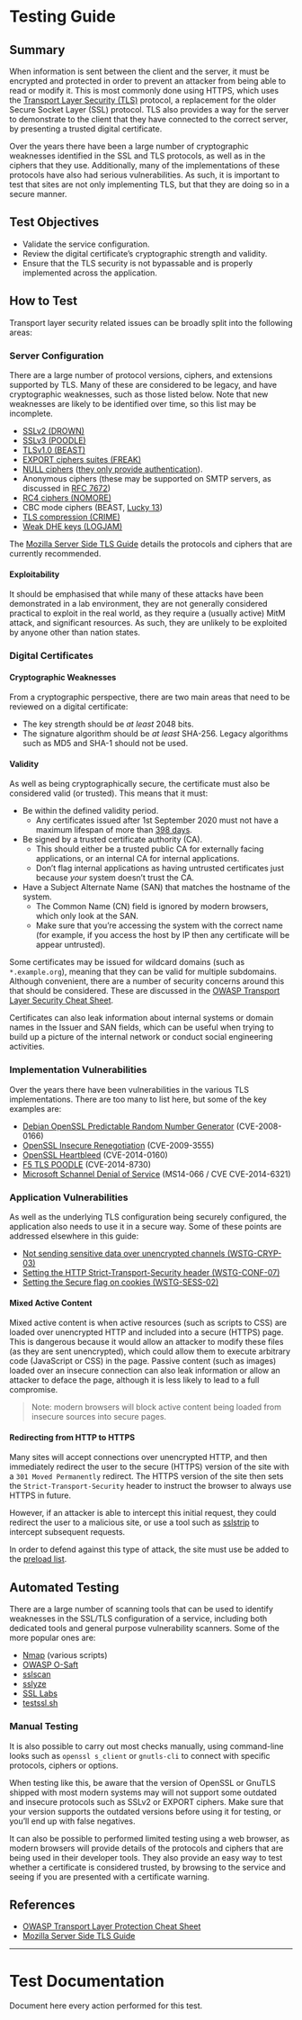 # Testing Guide

## Summary

When information is sent between the client and the server, it must be encrypted and protected in order to prevent an attacker from being able to read or modify it. This is most commonly done using HTTPS, which uses the [Transport Layer Security (TLS)](https://en.wikipedia.org/wiki/Transport_Layer_Security) protocol, a replacement for the older Secure Socket Layer (SSL) protocol. TLS also provides a way for the server to demonstrate to the client that they have connected to the correct server, by presenting a trusted digital certificate.

Over the years there have been a large number of cryptographic weaknesses identified in the SSL and TLS protocols, as well as in the ciphers that they use. Additionally, many of the implementations of these protocols have also had serious vulnerabilities. As such, it is important to test that sites are not only implementing TLS, but that they are doing so in a secure manner.

## Test Objectives

-   Validate the service configuration.
-   Review the digital certificate’s cryptographic strength and validity.
-   Ensure that the TLS security is not bypassable and is properly implemented across the application.

## How to Test

Transport layer security related issues can be broadly split into the following areas:

### Server Configuration

There are a large number of protocol versions, ciphers, and extensions supported by TLS. Many of these are considered to be legacy, and have cryptographic weaknesses, such as those listed below. Note that new weaknesses are likely to be identified over time, so this list may be incomplete.

-   [SSLv2 (DROWN)](https://drownattack.com/)
-   [SSLv3 (POODLE)](https://en.wikipedia.org/wiki/POODLE)
-   [TLSv1.0 (BEAST)](https://www.acunetix.com/blog/web-security-zone/what-is-beast-attack/)
-   [EXPORT ciphers suites (FREAK)](https://en.wikipedia.org/wiki/FREAK)
-   [NULL ciphers](https://www.rapid7.com/db/vulnerabilities/ssl-null-ciphers) ([they only provide authentication](https://tools.ietf.org/html/rfc4785)).
-   Anonymous ciphers (these may be supported on SMTP servers, as discussed in [RFC 7672](https://tools.ietf.org/html/rfc7672#section-8.2))
-   [RC4 ciphers (NOMORE)](https://www.rc4nomore.com/)
-   CBC mode ciphers (BEAST, [Lucky 13](https://en.wikipedia.org/wiki/Lucky_Thirteen_attack))
-   [TLS compression (CRIME)](https://en.wikipedia.org/wiki/CRIME)
-   [Weak DHE keys (LOGJAM)](https://weakdh.org/)

The [Mozilla Server Side TLS Guide](https://wiki.mozilla.org/Security/Server_Side_TLS) details the protocols and ciphers that are currently recommended.

#### Exploitability

It should be emphasised that while many of these attacks have been demonstrated in a lab environment, they are not generally considered practical to exploit in the real world, as they require a (usually active) MitM attack, and significant resources. As such, they are unlikely to be exploited by anyone other than nation states.

### Digital Certificates

#### Cryptographic Weaknesses

From a cryptographic perspective, there are two main areas that need to be reviewed on a digital certificate:

-   The key strength should be _at least_ 2048 bits.
-   The signature algorithm should be _at least_ SHA-256. Legacy algorithms such as MD5 and SHA-1 should not be used.

#### Validity

As well as being cryptographically secure, the certificate must also be considered valid (or trusted). This means that it must:

-   Be within the defined validity period.
    -   Any certificates issued after 1st September 2020 must not have a maximum lifespan of more than [398 days](https://blog.mozilla.org/security/2020/07/09/reducing-tls-certificate-lifespans-to-398-days/).
-   Be signed by a trusted certificate authority (CA).
    -   This should either be a trusted public CA for externally facing applications, or an internal CA for internal applications.
    -   Don’t flag internal applications as having untrusted certificates just because _your_ system doesn’t trust the CA.
-   Have a Subject Alternate Name (SAN) that matches the hostname of the system.
    -   The Common Name (CN) field is ignored by modern browsers, which only look at the SAN.
    -   Make sure that you’re accessing the system with the correct name (for example, if you access the host by IP then any certificate will be appear untrusted).

Some certificates may be issued for wildcard domains (such as `*.example.org`), meaning that they can be valid for multiple subdomains. Although convenient, there are a number of security concerns around this that should be considered. These are discussed in the [OWASP Transport Layer Security Cheat Sheet](https://cheatsheetseries.owasp.org/cheatsheets/Transport_Layer_Protection_Cheat_Sheet.html#carefully-consider-the-use-of-wildcard-certificates).

Certificates can also leak information about internal systems or domain names in the Issuer and SAN fields, which can be useful when trying to build up a picture of the internal network or conduct social engineering activities.

### Implementation Vulnerabilities

Over the years there have been vulnerabilities in the various TLS implementations. There are too many to list here, but some of the key examples are:

-   [Debian OpenSSL Predictable Random Number Generator](https://www.debian.org/security/2008/dsa-1571) (CVE-2008-0166)
-   [OpenSSL Insecure Renegotiation](https://www.openssl.org/news/secadv/20091111.txt) (CVE-2009-3555)
-   [OpenSSL Heartbleed](https://heartbleed.com) (CVE-2014-0160)
-   [F5 TLS POODLE](https://support.f5.com/csp/article/K15882) (CVE-2014-8730)
-   [Microsoft Schannel Denial of Service](https://docs.microsoft.com/en-us/security-updates/securitybulletins/2014/ms14-066) (MS14-066 / CVE CVE-2014-6321)

### Application Vulnerabilities

As well as the underlying TLS configuration being securely configured, the application also needs to use it in a secure way. Some of these points are addressed elsewhere in this guide:

-   [Not sending sensitive data over unencrypted channels (WSTG-CRYP-03)](https://owasp.org/www-project-web-security-testing-guide/v42/4-Web_Application_Security_Testing/09-Testing_for_Weak_Cryptography/03-Testing_for_Sensitive_Information_Sent_via_Unencrypted_Channels)
-   [Setting the HTTP Strict-Transport-Security header (WSTG-CONF-07)](https://owasp.org/www-project-web-security-testing-guide/v42/4-Web_Application_Security_Testing/02-Configuration_and_Deployment_Management_Testing/07-Test_HTTP_Strict_Transport_Security)
-   [Setting the Secure flag on cookies (WSTG-SESS-02)](https://owasp.org/www-project-web-security-testing-guide/v42/4-Web_Application_Security_Testing/06-Session_Management_Testing/02-Testing_for_Cookies_Attributes)

#### Mixed Active Content

Mixed active content is when active resources (such as scripts to CSS) are loaded over unencrypted HTTP and included into a secure (HTTPS) page. This is dangerous because it would allow an attacker to modify these files (as they are sent unencrypted), which could allow them to execute arbitrary code (JavaScript or CSS) in the page. Passive content (such as images) loaded over an insecure connection can also leak information or allow an attacker to deface the page, although it is less likely to lead to a full compromise.

> Note: modern browsers will block active content being loaded from insecure sources into secure pages.

#### Redirecting from HTTP to HTTPS

Many sites will accept connections over unencrypted HTTP, and then immediately redirect the user to the secure (HTTPS) version of the site with a `301 Moved Permanently` redirect. The HTTPS version of the site then sets the `Strict-Transport-Security` header to instruct the browser to always use HTTPS in future.

However, if an attacker is able to intercept this initial request, they could redirect the user to a malicious site, or use a tool such as [sslstrip](https://github.com/moxie0/sslstrip) to intercept subsequent requests.

In order to defend against this type of attack, the site must use be added to the [preload list](https://hstspreload.org).

## Automated Testing

There are a large number of scanning tools that can be used to identify weaknesses in the SSL/TLS configuration of a service, including both dedicated tools and general purpose vulnerability scanners. Some of the more popular ones are:

-   [Nmap](https://nmap.org) (various scripts)
-   [OWASP O-Saft](https://owasp.org/www-project-o-saft/)
-   [sslscan](https://github.com/rbsec/sslscan)
-   [sslyze](https://github.com/nabla-c0d3/sslyze)
-   [SSL Labs](https://www.ssllabs.com/ssltest/)
-   [testssl.sh](https://github.com/drwetter/testssl.sh)

### Manual Testing

It is also possible to carry out most checks manually, using command-line looks such as `openssl s_client` or `gnutls-cli` to connect with specific protocols, ciphers or options.

When testing like this, be aware that the version of OpenSSL or GnuTLS shipped with most modern systems may will not support some outdated and insecure protocols such as SSLv2 or EXPORT ciphers. Make sure that your version supports the outdated versions before using it for testing, or you’ll end up with false negatives.

It can also be possible to performed limited testing using a web browser, as modern browsers will provide details of the protocols and ciphers that are being used in their developer tools. They also provide an easy way to test whether a certificate is considered trusted, by browsing to the service and seeing if you are presented with a certificate warning.

## References

-   [OWASP Transport Layer Protection Cheat Sheet](https://cheatsheetseries.owasp.org/cheatsheets/Transport_Layer_Protection_Cheat_Sheet.html)
-   [Mozilla Server Side TLS Guide](https://wiki.mozilla.org/Security/Server_Side_TLS)

---

# Test Documentation

Document here every action performed for this test.